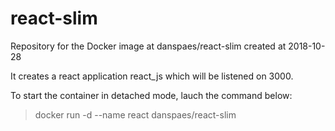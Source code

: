 # react-slim
Repository for the Docker image at danspaes/react-slim created at 2018-10-28

It creates a react application react\_js which will be listened on 3000. 

To start the container in detached mode, lauch the command below:  
> docker run -d --name react danspaes/react-slim 
